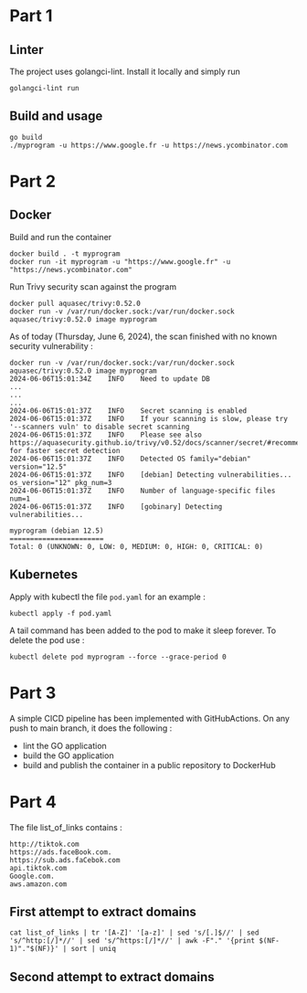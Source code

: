 # Part 1
## Linter
The project uses golangci-lint. Install it locally and simply run
```
golangci-lint run
```
## Build and usage
```
go build
./myprogram -u https://www.google.fr -u https://news.ycombinator.com
```

# Part 2
## Docker
Build and run the container
```
docker build . -t myprogram
docker run -it myprogram -u "https://www.google.fr" -u "https://news.ycombinator.com"
```

Run Trivy security scan against the program
```
docker pull aquasec/trivy:0.52.0
docker run -v /var/run/docker.sock:/var/run/docker.sock aquasec/trivy:0.52.0 image myprogram
```

As of today (Thursday, June 6, 2024), the scan finished with no known security vulnerability :
```
docker run -v /var/run/docker.sock:/var/run/docker.sock aquasec/trivy:0.52.0 image myprogram
2024-06-06T15:01:34Z	INFO	Need to update DB
...
...
...
2024-06-06T15:01:37Z	INFO	Secret scanning is enabled
2024-06-06T15:01:37Z	INFO	If your scanning is slow, please try '--scanners vuln' to disable secret scanning
2024-06-06T15:01:37Z	INFO	Please see also https://aquasecurity.github.io/trivy/v0.52/docs/scanner/secret/#recommendation for faster secret detection
2024-06-06T15:01:37Z	INFO	Detected OS	family="debian" version="12.5"
2024-06-06T15:01:37Z	INFO	[debian] Detecting vulnerabilities...	os_version="12" pkg_num=3
2024-06-06T15:01:37Z	INFO	Number of language-specific files	num=1
2024-06-06T15:01:37Z	INFO	[gobinary] Detecting vulnerabilities...

myprogram (debian 12.5)
=======================
Total: 0 (UNKNOWN: 0, LOW: 0, MEDIUM: 0, HIGH: 0, CRITICAL: 0)
```

## Kubernetes
Apply with kubectl the file `pod.yaml` for an example :
```
kubectl apply -f pod.yaml
```
A tail command has been added to the pod to make it sleep forever. To delete the pod use :
```
kubectl delete pod myprogram --force --grace-period 0
```
# Part 3
A simple CICD pipeline has been implemented with GitHubActions.
On any push to main branch, it does the following :
- lint the GO application
- build the GO application
- build and publish the container in a public repository to DockerHub

# Part 4
The file list_of_links contains :
```
http://tiktok.com
https://ads.faceBook.com.
https://sub.ads.faCebok.com
api.tiktok.com
Google.com.
aws.amazon.com
```

## First attempt to extract domains
```
cat list_of_links | tr '[A-Z]' '[a-z]' | sed 's/[.]$//' | sed 's/^http:[/]*//' | sed 's/^https:[/]*//' | awk -F"." '{print $(NF-1)"."$(NF)}' | sort | uniq
```

## Second attempt to extract domains

